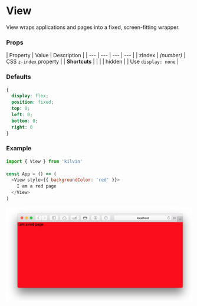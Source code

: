 # View
View wraps applications and pages into a fixed, screen-fitting wrapper.

### Props
| Property  | Value | Description |
| --- | --- | --- | --- |
| zIndex | *(number)* | CSS `z-index` property |
| **Shortcuts** | | |
| hidden |  | Use `display: none`  |

### Defaults
```CSS
{
  display: flex;
  position: fixed;
  top: 0;
  left: 0;
  bottom: 0;
  right: 0
}
```

### Example
```javascript
import { View } from 'kilvin'

const App = () => (
  <View style={{ backgroundColor: 'red' }}>
    I am a red page
  </View>  
)
```
<img src="../res/View.png">
